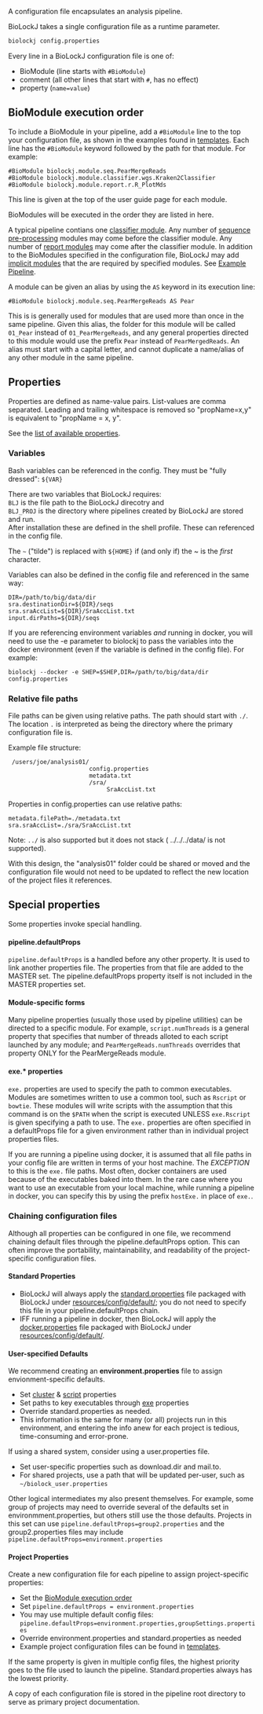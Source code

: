 A configuration file encapsulates an analysis pipeline.

BioLockJ takes a single configuration file as a runtime parameter.  

```bash
biolockj config.properties
```

Every line in a BioLockJ configuration file is one of:      

 * BioModule (line starts with `#BioModule`)
 * comment (all other lines that start with `#`, has no effect)
 * property (`name=value`)


## BioModule execution order

To include a BioModule in your pipeline, add a `#BioModule` line to the top your configuration file, as shown in the examples found in [templates]( https://github.com/msioda/BioLockJ/tree/master/resources/config/template ).  Each line has the `#BioModule` keyword followed by the path for that module.  For example:

```
#BioModule biolockj.module.seq.PearMergeReads
#BioModule biolockj.module.classifier.wgs.Kraken2Classifier
#BioModule biolockj.module.report.r.R_PlotMds
```

This line is given at the top of the user guide page for each module.

BioModules will be executed in the order they are listed in here.  

A typical pipeline contians one [classifier module](../module/classifier/module.classifier).  Any number of [sequence pre-processing](Build-in-modules#sequence-modules) modules may come before the classifier module. Any number of [report modules](../module/report/module.report) may come after the classifier module.  In addition to the BioModules specified in the configuration file, BioLockJ may add [implicit modules](../module/implicit/module.implicit) that the are required by specified modules.  See [Example Pipeline](Example-Pipeline).

A module can be given an alias by using the `AS` keyword in its execution line:
```
#BioModule biolockj.module.seq.PearMergeReads AS Pear
```
This is is generally used for modules that are used more than once in the same pipeline.  Given this alias, the folder for this module will be called `01_Pear` instead of `01_PearMergeReads`, and any general properties directed to this module would use the prefix `Pear` instead of `PearMergedReads`. An alias must start with a capital letter, and cannot duplicate a name/alias of any other module in the same pipeline.  


## Properties

Properties are defined as name-value pairs. List-values are comma separated. Leading and trailing whitespace is removed so "propName=x,y" is equivalent to "propName = x, y".

See the [list of available properties](GENERATED/General-Properties.md).


### Variables

Bash variables can be referenced in the config. They must be "fully dressed": `${VAR}`          
                    
There are two variables that BioLockJ requires:            
`BLJ` is the file path to the BioLockJ direcotry and                
`BLJ_PROJ` is the directory where pipelines created by BioLockJ are stored and run.            
After installation these are defined in the shell profile.  These can referenced in the config file.

The `~` ("tilde") is replaced with `${HOME}` if (and only if) the ~ is the *first* character.

Variables can also be defined in the config file and referenced in the same way:
```text
DIR=/path/to/big/data/dir                    
sra.destinationDir=${DIR}/seqs  
sra.sraAccList=${DIR}/SraAccList.txt      
input.dirPaths=${DIR}/seqs      
```

If you are referencing environment variables *and* running in docker, you will need to use the -e parameter to biolockj to pass the variables into the docker environment (even if the variable is defined in the config file). For example:          
```
biolockj --docker -e SHEP=$SHEP,DIR=/path/to/big/data/dir config.properties
```    

### Relative file paths

File paths can be given using relative paths.  The path should start with `./`.         
The location `.` is interpreted as being the directory where the primary configuration file is.

Example file structure:
```
 /users/joe/analysis01/
                       config.properties 
                       metadata.txt
                       /sra/
                            SraAccList.txt
```
Properties in config.properties can use relative paths:
```text
metadata.filePath=./metadata.txt                    
sra.sraAccList=./sra/SraAccList.txt                   
``` 

Note: `../` is also supported but it does not stack ( ../../../data/ is not supported). 

With this design, the "analysis01" folder could be shared or moved and the configuration file would not need to be updated to reflect the new location of the project files it references.

## Special properties

Some properties invoke special handling.

#### pipeline.defaultProps

`pipeline.defaultProps` is a handled before any other property.  It is used to link another properties file.  The properties from that file are added to the MASTER set. The pipeline.defaultProps property itself is not included in the MASTER properties set.

#### Module-specific forms

Many pipeline properties (usually those used by pipeline utilities) can be directed to a specific module.  For example, `script.numThreads` is a general property that specifies that number of threads alloted to each script launched by any module; and `PearMergeReads.numThreads` overrides that property ONLY for the PearMergeReads module.  

#### exe.* properties

`exe.` properties are used to specify the path to common executables.  Modules are sometimes written to use a common tool, such as `Rscript` or `bowtie`.  These modules will write scripts with the assumption that this command is on the `$PATH` when the script is executed UNLESS `exe.Rscript` is given specifying a path to use.  The `exe.` properties are often specified in a defaultProps file for a given environment rather than in individual project properties files.  

If you are running a pipeline using docker, it is assumed that all file paths in your config file are written in terms of your host machine. The _EXCEPTION_ to this is the `exe.` file paths. Most often, docker containers are used because of the executables baked into them. In the rare case where you want to use an executable from your local machine, while running a pipeline in docker, you can specify this by using the prefix `hostExe.` in place of `exe.`.


### Chaining configuration files

Although all properties can be configured in one file, we recommend chaining default files through the pipeline.defaultProps option. This can often improve the portability, maintainability, and readability of the project-specific configuration files.  

#### Standard Properties

  * BioLockJ will always apply the [standard.properties](https://github.com/msioda/BioLockJ/blob/master/resources/config/default/standard.properties?raw=true) file packaged with BioLockJ under [resources/config/default/](https://github.com/msioda/BioLockJ/tree/master/resources/config/default); you do not need to specify this file in your pipeline.defaultProps chain.
  * IFF running a pipeline in docker, then BioLockJ will apply the [docker.properties](https://github.com/msioda/BioLockJ/blob/master/resources/config/default/docker.properties?raw=true) file packaged with BioLockJ under [resources/config/default/](https://github.com/msioda/BioLockJ/tree/master/resources/config/default).

#### User-specified Defaults
We recommend creating an **environment.properties** file to assign envionment-specific defaults.

  * Set [cluster](#cluster) & [script](#script) properties
  * Set paths to key executables through [exe](#exe) properties
  * Override standard.properties as needed.
  * This information is the same for many (or all) projects run in this environment, and entering the info anew for each project is tedious, time-consuming and error-prone.  

If using a shared system, consider using a user.properties file.   

  * Set user-specific properties such as download.dir and mail.to.
  * For shared projects, use a path that will be updated per-user, such as `~/biolock_user.properties`

Other logical intermediates my also present themselves.  For example, some group of projects may need to override several of the defaults set in environmment.properties, but others still use the those defaults.  Projects in this set can use `pipeline.defaultProps=group2.properties` and the group2.properties files may include `pipeline.defaultProps=environment.properties`

#### Project Properties
Create a new configuration file for each pipeline to assign project-specific properties:

  * Set the [BioModule execution order](#biomodule-execution-order)
  * Set `pipeline.defaultProps = environment.properties`
  * You may use multiple default config files:           
    `pipeline.defaultProps=environment.properties,groupSettings.properties`
  * Override environment.properties and standard.properties as needed
  * Example project configuration files can be found in [templates]( https://github.com/msioda/BioLockJ/tree/master/resources/config/template ). 

If the same property is given in multiple config files, the highest priority goes to the file used to launch the pipeline.  Standard.properties always has the lowest priority.

A copy of each configuration file is stored in the pipeline root directory to serve as primary project documentation.  

